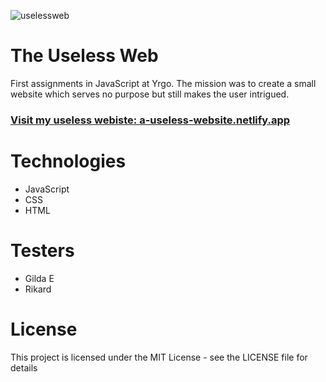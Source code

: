 ![uselessweb](https://user-images.githubusercontent.com/70512941/121484091-2e789600-c9cf-11eb-95b0-e8edb2ee530f.gif)

# The Useless Web

First assignments in JavaScript at Yrgo. The mission was to create a small website which serves no purpose but still makes the user intrigued.

### [Visit my useless webiste: a-useless-website.netlify.app](https://a-useless-website.netlify.app/)

# Technologies

- JavaScript
- CSS
- HTML

# Testers

- Gilda E
- Rikard

# License

This project is licensed under the MIT License - see the LICENSE file for details

